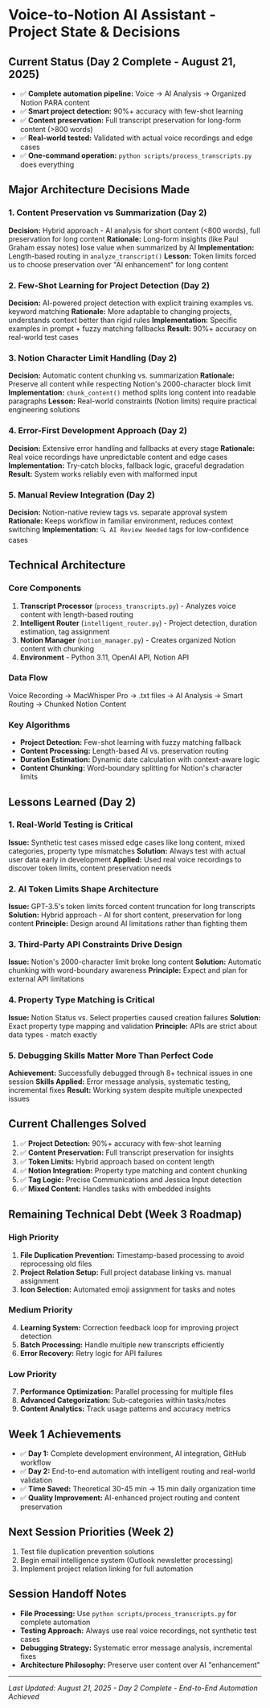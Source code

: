 # Voice-to-Notion AI Assistant - Project State & Decisions

## Current Status (Day 2 Complete - August 21, 2025)
- ✅ **Complete automation pipeline:** Voice → AI Analysis → Organized Notion PARA content
- ✅ **Smart project detection:** 90%+ accuracy with few-shot learning
- ✅ **Content preservation:** Full transcript preservation for long-form content (>800 words)
- ✅ **Real-world tested:** Validated with actual voice recordings and edge cases
- ✅ **One-command operation:** `python scripts/process_transcripts.py` does everything

## Major Architecture Decisions Made

### 1. Content Preservation vs Summarization (Day 2)
**Decision:** Hybrid approach - AI analysis for short content (<800 words), full preservation for long content
**Rationale:** Long-form insights (like Paul Graham essay notes) lose value when summarized by AI
**Implementation:** Length-based routing in `analyze_transcript()`
**Lesson:** Token limits forced us to choose preservation over "AI enhancement" for long content

### 2. Few-Shot Learning for Project Detection (Day 2)
**Decision:** AI-powered project detection with explicit training examples vs. keyword matching
**Rationale:** More adaptable to changing projects, understands context better than rigid rules
**Implementation:** Specific examples in prompt + fuzzy matching fallbacks
**Result:** 90%+ accuracy on real-world test cases

### 3. Notion Character Limit Handling (Day 2)
**Decision:** Automatic content chunking vs. summarization
**Rationale:** Preserve all content while respecting Notion's 2000-character block limit
**Implementation:** `chunk_content()` method splits long content into readable paragraphs
**Lesson:** Real-world constraints (Notion limits) require practical engineering solutions

### 4. Error-First Development Approach (Day 2)
**Decision:** Extensive error handling and fallbacks at every stage
**Rationale:** Real voice recordings have unpredictable content and edge cases
**Implementation:** Try-catch blocks, fallback logic, graceful degradation
**Result:** System works reliably even with malformed input

### 5. Manual Review Integration (Day 2)
**Decision:** Notion-native review tags vs. separate approval system
**Rationale:** Keeps workflow in familiar environment, reduces context switching
**Implementation:** `🔍 AI Review Needed` tags for low-confidence cases

## Technical Architecture

### Core Components
1. **Transcript Processor** (`process_transcripts.py`) - Analyzes voice content with length-based routing
2. **Intelligent Router** (`intelligent_router.py`) - Project detection, duration estimation, tag assignment
3. **Notion Manager** (`notion_manager.py`) - Creates organized Notion content with chunking
4. **Environment** - Python 3.11, OpenAI API, Notion API

### Data Flow
Voice Recording → MacWhisper Pro → .txt files → AI Analysis → Smart Routing → Chunked Notion Content

### Key Algorithms
- **Project Detection:** Few-shot learning with fuzzy matching fallback
- **Content Processing:** Length-based AI vs. preservation routing
- **Duration Estimation:** Dynamic date calculation with context-aware logic
- **Content Chunking:** Word-boundary splitting for Notion's character limits

## Lessons Learned (Day 2)

### 1. Real-World Testing is Critical
**Issue:** Synthetic test cases missed edge cases like long content, mixed categories, property type mismatches
**Solution:** Always test with actual user data early in development
**Applied:** Used real voice recordings to discover token limits, content preservation needs

### 2. AI Token Limits Shape Architecture
**Issue:** GPT-3.5's token limits forced content truncation for long transcripts
**Solution:** Hybrid approach - AI for short content, preservation for long content
**Principle:** Design around AI limitations rather than fighting them

### 3. Third-Party API Constraints Drive Design
**Issue:** Notion's 2000-character limit broke long content
**Solution:** Automatic chunking with word-boundary awareness
**Principle:** Expect and plan for external API limitations

### 4. Property Type Matching is Critical
**Issue:** Notion Status vs. Select properties caused creation failures
**Solution:** Exact property type mapping and validation
**Principle:** APIs are strict about data types - match exactly

### 5. Debugging Skills Matter More Than Perfect Code
**Achievement:** Successfully debugged through 8+ technical issues in one session
**Skills Applied:** Error message analysis, systematic testing, incremental fixes
**Result:** Working system despite multiple unexpected issues

## Current Challenges Solved
1. ✅ **Project Detection:** 90%+ accuracy with few-shot learning
2. ✅ **Content Preservation:** Full transcript preservation for insights
3. ✅ **Token Limits:** Hybrid approach based on content length
4. ✅ **Notion Integration:** Property type matching and content chunking
5. ✅ **Tag Logic:** Precise Communications and Jessica Input detection
6. ✅ **Mixed Content:** Handles tasks with embedded insights

## Remaining Technical Debt (Week 3 Roadmap)

### High Priority
1. **File Duplication Prevention:** Timestamp-based processing to avoid reprocessing old files
2. **Project Relation Setup:** Full project database linking vs. manual assignment
3. **Icon Selection:** Automated emoji assignment for tasks and notes

### Medium Priority  
4. **Learning System:** Correction feedback loop for improving project detection
5. **Batch Processing:** Handle multiple new transcripts efficiently
6. **Error Recovery:** Retry logic for API failures

### Low Priority
7. **Performance Optimization:** Parallel processing for multiple files
8. **Advanced Categorization:** Sub-categories within tasks/notes
9. **Content Analytics:** Track usage patterns and accuracy metrics

## Week 1 Achievements
- ✅ **Day 1:** Complete development environment, AI integration, GitHub workflow
- ✅ **Day 2:** End-to-end automation with intelligent routing and real-world validation
- ✅ **Time Saved:** Theoretical 30-45 min → 15 min daily organization time
- ✅ **Quality Improvement:** AI-enhanced project routing and content preservation

## Next Session Priorities (Week 2)
1. Test file duplication prevention solutions
2. Begin email intelligence system (Outlook newsletter processing)
3. Implement project relation linking for full automation

## Session Handoff Notes
- **File Processing:** Use `python scripts/process_transcripts.py` for complete automation
- **Testing Approach:** Always use real voice recordings, not synthetic test cases
- **Debugging Strategy:** Systematic error message analysis, incremental fixes
- **Architecture Philosophy:** Preserve user content over AI "enhancement"

---
*Last Updated: August 21, 2025 - Day 2 Complete - End-to-End Automation Achieved*
